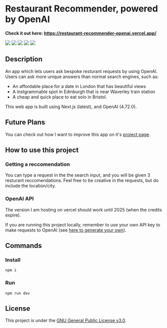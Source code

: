# Restaurant Recommender, powered by OpenAI

**Check it out here: https://restaurant-recommender-openai.vercel.app/**

<p>
  <img src="https://img.shields.io/github/last-commit/serenainzani/restaurant-recommender-openai" />
  <img src="https://img.shields.io/website?url=https%3A%2F%2Frestaurant-recommender-openai.vercel.app%2F" />
  <img src="https://img.shields.io/github/languages/top/serenainzani/restaurant-recommender-openai" />
  <img src="https://img.shields.io/github/issues/serenainzani/restaurant-recommender-openai" />
  <img src="https://img.shields.io/badge/license-GPLv3-orange" />
  
</p>

## Description
An app which lets users ask bespoke resturant requests by using OpenAI. Users can ask more unique answers than normal search engines, such as:
- An affordable place for a date in London that has beautiful views
- A instgrammable spot in Edinburgh that is near Waverley train station
- A cheap and quick place to eat solo in Bristol.

This web app is built using Next.js (latest), and OpenAI (4.72.0).

## Future Plans
You can check out how I want to improve this app on it's [project page](https://github.com/users/serenainzani/projects/3).

## How to use this project

### Getting a reccomendation
You can type a request in the the search input, and you will be given 3 resturant reccomendations. Feel free to be creative in the requests, but do include the location/city.

### OpenAI API
The version I am hosting on vercel should work until 2025 (when the credits expire).

If you are running this project locally, remember to use your own API key to make requests to OpenAI (see [here to generate your own](https://platform.openai.com/api-keys)).

## Commands

### Install
```
npm i
```

### Run
```
npm run dev
```

## License
This project is under the [GNU General Public License v3.0](https://www.gnu.org/licenses/gpl-3.0.en.html).

<!--


5. How to Use the Project
Provide instructions and examples so users/contributors can use the project. This will make it easy for them in case they encounter a problem – they will always have a place to reference what is expected.

You can also make use of visual aids by including materials like screenshots to show examples of the running project and also the structure and design principles used in your project.

Also if your project will require authentication like passwords or usernames, this is a good section to include the credentials.

6. Include Credits
If you worked on the project as a team or an organization, list your collaborators/team members. You should also include links to their GitHub profiles and social media too.

Also, if you followed tutorials or referenced a certain material that might help the user to build that particular project, include links to those here as well.

This is just a way to show your appreciation and also to help others get a first hand copy of the project.

7. Add a License
For most README files, this is usually considered the last part. It lets other developers know what they can and cannot do with your project.

We have different types of licenses depending on the kind of project you are working on. Depending on the one you will choose it will determine the contributions your project gets.

The most common one is the GPL License which allows other to make modification to your code and use it for commercial purposes. If you need help choosing a license, use check out this link: https://choosealicense.com/

Up to this point what we have covered are the minimum requirements for a good README. But you might also want to consider adding the following sections to make it more eye catching and interactive.

Additional README Sections
8. Badges
Badges aren't necessary, but using them is a simple way of letting other developers know that you know what you're doing.

Having this section can also be helpful to help link to important tools and also show some simple stats about your project like the number of forks, contributors, open issues etc...

Below is a screenshot from one of my projects that shows how you can make use of badges:

badges

The good thing about this section is that it automatically updates it self.

Don't know where to get them from? Check out the badges hosted by shields.io. They have a ton of badges to help you get started. You may not understand what they all represent now, but you will in time.

9. How to Contribute to the Project
This mostly will be useful if you are developing an open-source project that you will need other developers to contribute to. You will want to add guidelines to let them know how they can contribute to your project.

Also it is important to make sure that the licence you choose for an open-source projects is correct to avoid future conflicts. And adding contribution guidelines will play a big role.

Some of the most common guidelines include the Contributor Covenant and the Contributing guide. Thes docs will give you the help you need when setting rules for your project.

10. Include Tests
Go the extra mile and write tests for your application. Then provide code examples and how to run them.

This will help show that you are certain and confident that your project will work without any challenges, which will give other people confidence in it, too
-->
